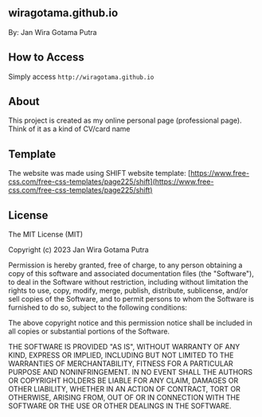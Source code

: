 ## wiragotama.github.io

By: Jan Wira Gotama Putra

## How to Access

Simply access ```http://wiragotama.github.io```

## About

This project is created as my online personal page (professional page). Think of it as a kind of CV/card name

## Template
The website was made using SHIFT website template: [https://www.free-css.com/free-css-templates/page225/shift](https://www.free-css.com/free-css-templates/page225/shift)


## License

The MIT License (MIT)

Copyright (c) 2023 Jan Wira Gotama Putra

Permission is hereby granted, free of charge, to any person obtaining a copy
of this software and associated documentation files (the "Software"), to deal
in the Software without restriction, including without limitation the rights
to use, copy, modify, merge, publish, distribute, sublicense, and/or sell
copies of the Software, and to permit persons to whom the Software is
furnished to do so, subject to the following conditions:

The above copyright notice and this permission notice shall be included in all
copies or substantial portions of the Software.

THE SOFTWARE IS PROVIDED "AS IS", WITHOUT WARRANTY OF ANY KIND, EXPRESS OR
IMPLIED, INCLUDING BUT NOT LIMITED TO THE WARRANTIES OF MERCHANTABILITY,
FITNESS FOR A PARTICULAR PURPOSE AND NONINFRINGEMENT. IN NO EVENT SHALL THE
AUTHORS OR COPYRIGHT HOLDERS BE LIABLE FOR ANY CLAIM, DAMAGES OR OTHER
LIABILITY, WHETHER IN AN ACTION OF CONTRACT, TORT OR OTHERWISE, ARISING FROM,
OUT OF OR IN CONNECTION WITH THE SOFTWARE OR THE USE OR OTHER DEALINGS IN THE
SOFTWARE.
